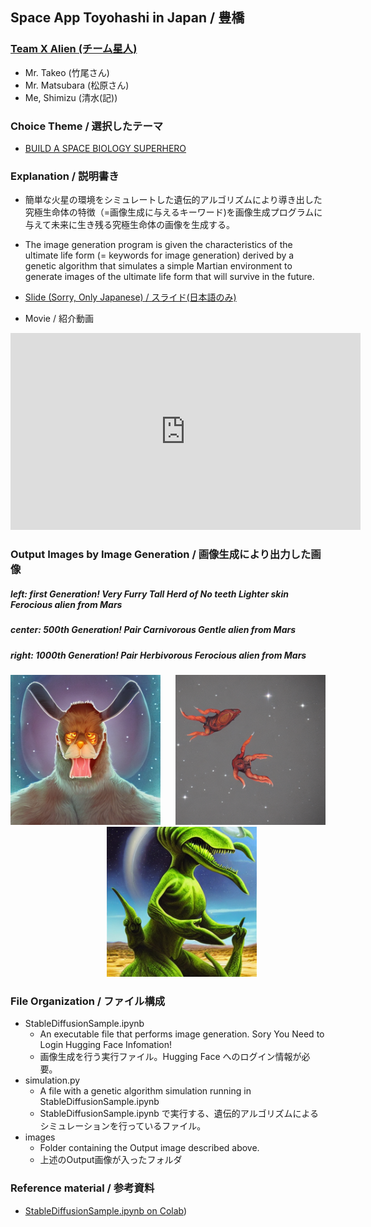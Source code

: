 ## Space App Toyohashi in Japan / 豊橋

### [Team X Alien (チーム星人)](https://2022.spaceappschallenge.org/challenges/2022-challenges/space-biology-superhero/teams/team-x-alien/project)

- Mr. Takeo (竹尾さん)
- Mr. Matsubara (松原さん)
- Me, Shimizu (清水(記))

### Choice Theme / 選択したテーマ

- [BUILD A SPACE BIOLOGY SUPERHERO](https://2022.spaceappschallenge.org/challenges/2022-challenges/space-biology-superhero/details)

### Explanation / 説明書き

- 簡単な火星の環境をシミュレートした遺伝的アルゴリズムにより導き出した究極生命体の特徴（=画像生成に与えるキーワード)を画像生成プログラムに与えて未来に生き残る究極生命体の画像を生成する。
- The image generation program is given the characteristics of the ultimate life form (= keywords for image generation) derived by a genetic algorithm that simulates a simple Martian environment to generate images of the ultimate life form that will survive in the future.

- [Slide (Sorry, Only Japanese) / スライド(日本語のみ)](https://docs.google.com/presentation/d/1Umq53JqME-GUJN6TgCDA7Fu1CcQhMJTG/edit#slide=id.g15d379b926a_3_0)

- Movie / 紹介動画

<iframe width="560" height="315" src="https://www.youtube.com/embed/CmSESCkDMz4" title="YouTube video player" frameborder="0" allow="accelerometer; autoplay; clipboard-write; encrypted-media; gyroscope; picture-in-picture" allowfullscreen></iframe>

### Output Images by Image Generation / 画像生成により出力した画像

##### left: first Generation! Very Furry Tall Herd of No teeth Lighter skin Ferocious alien from Mars  
##### center: 500th Generation! Pair Carnivorous  Gentle alien from Mars  
##### right: 1000th Generation! Pair Herbivorous  Ferocious alien from Mars   

<div align="center">
<img src="./images/first_generation.png" alt="エビフライトライアングル" title="サンプル"  style="width:240px;">&nbsp;&nbsp;&nbsp;&nbsp;&nbsp;
<img src="./images/500th_generation.png" alt="エビフライトライアングル" title="サンプル"  style="width:240px;"/>&nbsp;&nbsp;&nbsp;&nbsp;&nbsp;&nbsp;&nbsp;&nbsp;&nbsp;&nbsp;
<img src="./images/1000th_generation.png" alt="エビフライトライアングル" title="サンプル"  style="width:240px;"/>
</div>

### File Organization / ファイル構成

- StableDiffusionSample.ipynb
  - An executable file that performs image generation. Sory You Need to Login Hugging Face Infomation!
  - 画像生成を行う実行ファイル。Hugging Face へのログイン情報が必要。
- simulation.py 
  - A file with a genetic algorithm simulation running in StableDiffusionSample.ipynb
  - StableDiffusionSample.ipynb で実行する、遺伝的アルゴリズムによるシミュレーションを行っているファイル。
- images
  - Folder containing the Output image described above.
  - 上述のOutput画像が入ったフォルダ

### Reference material / 参考資料
- [StableDiffusionSample.ipynb on Colab](https://colab.research.google.com/drive/1Uaqmq3ibMmEwepnn4OWHf2TVboUVa14O?usp=sharing))
